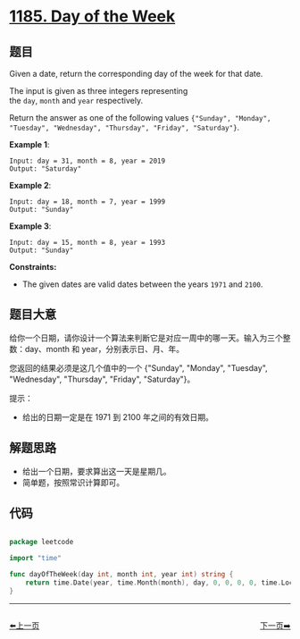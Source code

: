 # [1185. Day of the Week](https://leetcode.com/problems/day-of-the-week/)


## 题目

Given a date, return the corresponding day of the week for that date.

The input is given as three integers representing the `day`, `month` and `year` respectively.

Return the answer as one of the following values `{"Sunday", "Monday", "Tuesday", "Wednesday", "Thursday", "Friday", "Saturday"}`.

**Example 1**:

    Input: day = 31, month = 8, year = 2019
    Output: "Saturday"

**Example 2**:

    Input: day = 18, month = 7, year = 1999
    Output: "Sunday"

**Example 3**:

    Input: day = 15, month = 8, year = 1993
    Output: "Sunday"

**Constraints:**

- The given dates are valid dates between the years `1971` and `2100`.


## 题目大意

给你一个日期，请你设计一个算法来判断它是对应一周中的哪一天。输入为三个整数：day、month 和 year，分别表示日、月、年。

您返回的结果必须是这几个值中的一个 {"Sunday", "Monday", "Tuesday", "Wednesday", "Thursday", "Friday", "Saturday"}。

提示：

- 给出的日期一定是在 1971 到 2100 年之间的有效日期。

## 解题思路


- 给出一个日期，要求算出这一天是星期几。
- 简单题，按照常识计算即可。


## 代码

```go

package leetcode

import "time"

func dayOfTheWeek(day int, month int, year int) string {
	return time.Date(year, time.Month(month), day, 0, 0, 0, 0, time.Local).Weekday().String()
}

```
----------------------------------------------
<div style="display: flex;justify-content: space-between;align-items: center;">
<p><a href="https://books.halfrost.com/leetcode/ChapterFour/1184.Distance-Between-Bus-Stops/">⬅️上一页</a></p>
<p><a href="https://books.halfrost.com/leetcode/ChapterFour/1189.Maximum-Number-of-Balloons/">下一页➡️</a></p>
</div>
